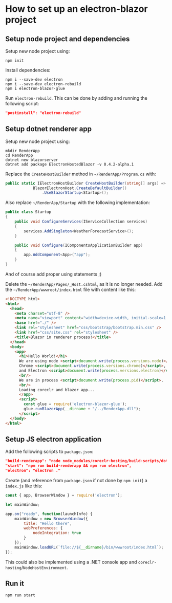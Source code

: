 # How to set up an electron-blazor project

## Setup node project and dependencies

Setup new node project using:

```shell
npm init
```

Install dependencies:

```shell
npm i --save-dev electron
npm i --save-dev electron-rebuild
npm i electron-blazor-glue
```

Run `electron-rebuild`. This can be done by adding and running the following script:

```json
"postinstall": "electron-rebuild"
```

## Setup dotnet renderer app

Setup new node project using:

```shell
mkdir RenderApp
cd RenderApp
dotnet new blazorserver
dotnet add package ElectronHostedBlazor -v 0.4.2-alpha.1
```

Replace the `CreateHostBuilder` method in `~/RenderApp/Program.cs` with:

```cs
public static IElectronHostBuilder CreateHostBuilder(string[] args) =>
            BlazorElectronHost.CreateDefaultBuilder()
                .UseBlazorStartup<Startup>();
```

Also replace `~/RenderApp/Startup` with the following implementation:

```cs
public class Startup
{
    public void ConfigureServices(IServiceCollection services)
    {
        services.AddSingleton<WeatherForecastService>();
    }

    public void Configure(IComponentsApplicationBuilder app)
    {
        app.AddComponent<App>("app");
    }
}
```

And of course add proper using statements ;)

Delete the `~/RenderApp/Pages/_Host.cshtml`, as it is no longer needed.
Add the `~/RenderApp/wwwroot/index.html` file with content like this:

```html
<!DOCTYPE html>
<html>
  <head>
    <meta charset="utf-8" />
    <meta name="viewport" content="width=device-width, initial-scale=1.0" /> 
    <base href="./" />
    <link rel="stylesheet" href="css/bootstrap/bootstrap.min.css" />
    <link href="css/site.css" rel="stylesheet" />
    <title>Blazor in renderer process!</title>
  </head>
  <body>
    <app>
      <h1>Hello World!</h1>
      We are using node <script>document.write(process.versions.node)</script>,
      Chrome <script>document.write(process.versions.chrome)</script>,
      and Electron <script>document.write(process.versions.electron)</script>.
      <br/>
      We are in process <script>document.write(process.pid)</script>.
      <br/>
      Loading coreclr and blazor app...
      </app>
      <script>
        const glue = require('electron-blazor-glue');
        glue.runBlazorApp(__dirname + "/../RenderApp.dll");
      </script>
  </body>
</html>
```

## Setup JS electron application

Add the following scripts to `package.json`:

```json
"build-renderapp": "node node_modules/coreclr-hosting/build-scripts/dotnet-publish.js RenderApp/RenderApp.csproj bin",
"start": "npm run build-renderapp && npm run electron",
"electron": "electron ."
```

Create (and reference from `package.json` if not done by `npm init`) a `index.js` like this:

```javascript
const { app, BrowserWindow } = require('electron');

let mainWindow;

app.on("ready", function(launchInfo) {
    mainWindow = new BrowserWindow({
        title: "Hello there",
        webPreferences: {
            nodeIntegration: true
        }
    });
    mainWindow.loadURL(`file://${__dirname}/bin/wwwroot/index.html`);
});
```

This could also be implemented using a .NET console app and `coreclr-hosting`/`NodeHostEnvironment`.

## Run it

```shell
npm run start
```
